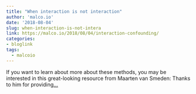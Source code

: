 ```yaml
---
title: "When interaction is not interaction"
author: 'malco.io'
date: '2018-08-04'
slug: when-interaction-is-not-intera
link: https://malco.io/2018/08/04/interaction-confounding/
categories:
- bloglink
tags:
  - malcoio
---
```


If you want to learn about more about these methods, you may be interested in this great-looking resource from Maarten van Smeden: Thanks to him for providing[... <i class="fas fa-external-link-alt"></i>](https://malco.io/2018/08/04/interaction-confounding/)


